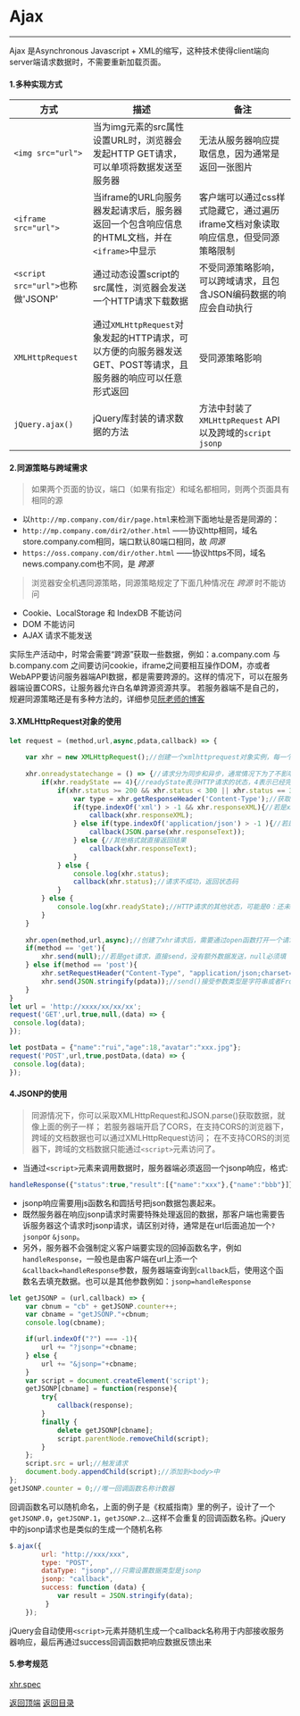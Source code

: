# Ajax
------
Ajax 是Asynchronous Javascript + XML的缩写，这种技术使得client端向server端请求数据时，不需要重新加载页面。

#### 1.多种实现方式

| 方式 | 描述  | 备注 |
| ----|----| ----|
|`<img src="url">` | 当为img元素的src属性设置URL时，浏览器会发起HTTP GET请求，可以单项将数据发送至服务器|无法从服务器响应提取信息，因为通常是返回一张图片|
|`<iframe src="url">`| 当iframe的URL向服务器发起请求后，服务器返回一个包含响应信息的HTML文档，并在`<iframe>`中显示|客户端可以通过css样式隐藏它，通过遍历iframe文档对象读取响应信息，但受同源策略限制|
|`<script src="url">`也称做'JSONP'|通过动态设置script的src属性，浏览器会发送一个HTTP请求下载数据|不受同源策略影响，可以跨域请求，且包含JSON编码数据的响应会自动执行|
|`XMLHttpRequest`|通过`XMLHttpRequest`对象发起的HTTP请求，可以方便的向服务器发送GET、POST等请求，且服务器的响应可以任意形式返回|受同源策略影响|
|`jQuery.ajax()`|jQuery库封装的请求数据的方法|方法中封装了`XMLHttpRequest` API以及跨域的`script` `jsonp`|


#### 2.同源策略与跨域需求

>如果两个页面的协议，端口（如果有指定）和域名都相同，则两个页面具有相同的源

* 以`http://mp.company.com/dir/page.html`来检测下面地址是否是同源的：
* `http://mp.company.com/dir2/other.html` ——协议http相同，域名store.company.com相同，端口默认80端口相同，故 *同源*
* `https://oss.company.com/dir/other.html` ——协议https不同，域名news.company.com也不同，是 *跨源*

>浏览器安全机遇同源策略，同源策略规定了下面几种情况在 *跨源* 时不能访问

* Cookie、LocalStorage 和 IndexDB 不能访问
* DOM 不能访问
* AJAX 请求不能发送

实际生产活动中，时常会需要“跨源”获取一些数据，例如：a.company.com 与 b.company.com 之间要访问cookie，iframe之间要相互操作DOM，亦或者WebAPP要访问服务器端API数据，都是需要跨源的。这样的情况下，可以在服务器端设置CORS，让服务器允许白名单跨源资源共享。
若服务器端不是自己的，规避同源策略还是有多种方法的，详细参见[阮老师的博客](http://www.ruanyifeng.com/blog/2016/04/same-origin-policy.html)


#### 3.XMLHttpRequest对象的使用
```javascript
let request = (method,url,async,pdata,callback) => {
    
    var xhr = new XMLHttpRequest();//创建一个xmlhttprequest对象实例，每一个实例都是一个请求/响应对。
    
    xhr.onreadystatechange = () => {//请求分为同步和异步，通常情况下为了不影响用户体验都选择异步请求，监听readystatechange状态的改变可以对相应的状态进行及时处理
        if(xhr.readyState == 4){//readyState表示HTTP请求的状态，4表示已经完成响应，数据接收完毕了。
            if(xhr.status >= 200 && xhr.status < 300 || xhr.status == 304){//status是状态码，200表示成功，304表示可以读取浏览器缓存
                var type = xhr.getResponseHeader('Content-Type');//获取响应头的Content-Type，判断一下返回的数据类型
                if(type.indexOf('xml') > -1 && xhr.responseXML){//若是xml类型，可读取专有字段responseXML，获取返回的xml
                    callback(xhr.responseXML);
                } else if(type.indexOf('application/json') > -1 ){//若是返回的json格式，则可JSON.parse()解析
                    callback(JSON.parse(xhr.responseText));
                } else {//其他格式就直接返回结果
                    callback(xhr.responseText);
                }
            } else {
                console.log(xhr.status);
                callback(xhr.status);//请求不成功，返回状态码
            }
        } else {
            console.log(xhr.readyState);//HTTP请求的其他状态，可能是0：还未open()，1：open()，2：接收到头信息，3：开始接收部分数据
        }
    }
    
    xhr.open(method,url,async);//创建了xhr请求后，需要通过open函数打开一个请求，3个参数，分别是请求的方法“GET”|“POST”，请求的地址url，以及是否异步请求（通常都是true）
    if(method == 'get'){
        xhr.send(null);//若是get请求，直接send，没有额外数据发送，null必须填
    } else if(method == 'post'){
        xhr.setRequestHeader("Content-Type", "application/json;charset=UTF-8");//若是post请求，需要定义一下请求头的Content-Type字段，告诉服务器发送的格式是什么。这里是发送的json数据，所以是application/json
        xhr.send(JSON.stringify(pdata));//send()接受参数类型是字符串或者FromData或者file，所以需要JSON.stringify一下。
    }
}
let url = 'http://xxxx/xx/xx/xx';
request('GET',url,true,null,(data) => {
 console.log(data);
});

let postData = {"name":"rui","age":18,"avatar":"xxx.jpg"};
request('POST',url,true,postData,(data) => {
 console.log(data);
});

```

#### 4.JSONP的使用

> 同源情况下，你可以采取XMLHttpRequest和JSON.parse()获取数据，就像上面的例子一样；
> 若服务器端开启了CORS，在支持CORS的浏览器下，跨域的文档数据也可以通过XMLHttpRequest访问；
> 在不支持CORS的浏览器下，跨域的文档数据只能通过`<script>`元素访问了。

* 当通过`<script>`元素来调用数据时，服务器端必须返回一个jsonp响应，格式:
```javascript
handleResponse({"status":true,"result":[{"name":"xxx"},{"name":"bbb"}]});
```
*  jsonp响应需要用js函数名和圆括号把json数据包裹起来。
* 既然服务器在响应jsonp请求时需要特殊处理返回的数据，那客户端也需要告诉服务器这个请求时jsonp请求，请区别对待，通常是在url后面追加一个`?jsonp`or `&jsonp`。
* 另外，服务器不会强制定义客户端要实现的回掉函数名字，例如`handleResponse`，一般也是由客户端在url上添一个`&callback=handleResponse`参数，服务器端查询到`callback`后，使用这个函数名去填充数据。也可以是其他参数例如：`jsonp=handleResponse`

```javascript
let getJSONP = (url,callback) => {
    var cbnum = "cb" + getJSONP.counter++;
    var cbname = "getJSONP."+cbnum;
    console.log(cbname);

    if(url.indexOf("?") === -1){
        url += "?jsonp="+cbname;
    } else {
        url += "&jsonp="+cbname;
    }
    var script = document.createElement('script');
    getJSONP[cbname] = function(response){
        try{
            callback(response);
        } 
        finally {
            delete getJSONP[cbname];
            script.parentNode.removeChild(script);
        }
    };
    script.src = url;//触发请求
    document.body.appendChild(script);//添加到<body>中
};
getJSONP.counter = 0;//唯一回调函数名称计数器
```
回调函数名可以随机命名，上面的例子是《权威指南》里的例子，设计了一个`getJSONP.0`，`getJSONP.1`，`getJSONP.2`...这样不会重复的回调函数名称。jQuery中的jsonp请求也是类似的生成一个随机名称

```javascript
$.ajax({
        url: "http://xxx/xxx",
        type: "POST",
        dataType: "jsonp",//只需设置数据类型是jsonp
        jsonp: "callback",
        success: function (data) {
            var result = JSON.stringify(data);
         }
    });
```

jQuery会自动使用`<script>`元素并随机生成一个callback名称用于内部接收服务器响应，最后再通过success回调函数把响应数据反馈出来

#### 5.参考规范
[xhr.spec](https://xhr.spec.whatwg.org/)

[返回顶端](#Ajax) [返回目录](../README.md)
